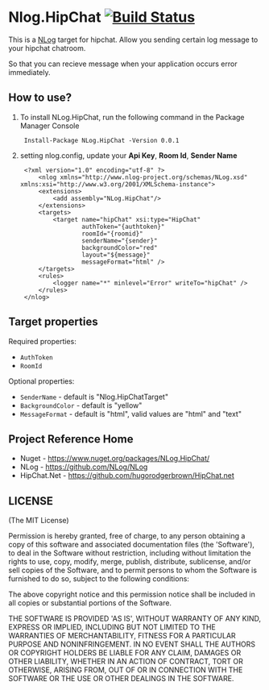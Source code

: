 # Nlog.HipChat [![Build Status](https://travis-ci.org/kirkchen/NLog.HipChat.png?branch=master)](https://travis-ci.org/kirkchen/NLog.HipChat)

This is a [NLog](https://github.com/NLog/NLog "NLog") target for hipchat. Allow you sending certain log message to your hipchat chatroom.

So that you can recieve message when your application occurs error immediately.

## How to use?

1. To install NLog.HipChat, run the following command in the Package Manager Console

		Install-Package NLog.HipChat -Version 0.0.1

1. setting nlog.config, update your **Api Key**, **Room Id**, **Sender Name**

		<?xml version="1.0" encoding="utf-8" ?>
			<nlog xmlns="http://www.nlog-project.org/schemas/NLog.xsd" xmlns:xsi="http://www.w3.org/2001/XMLSchema-instance">
  			<extensions>
				<add assembly="NLog.HipChat"/>
  			</extensions>
  			<targets>   
				<target name="hipChat" xsi:type="HipChat" 
						authToken="{authtoken}" 
						roomId="{roomid}" 
						senderName="{sender}" 
						backgroundColor="red"
						layout="${message}"
						messageFormat="html" />
  			</targets>
  			<rules>   
				<logger name="*" minlevel="Error" writeTo="hipChat" />
  			</rules>
		</nlog>
		
## Target properties
		
Required properties: 
 * `AuthToken` 
 * `RoomId`

Optional properties: 
 * `SenderName` - default is "Nlog.HipChatTarget"
 * `BackgroundColor` - default is "yellow"
 * `MessageFormat` - default is "html", valid values are "html" and "text"
		
## Project Reference Home

* Nuget - https://www.nuget.org/packages/NLog.HipChat/
* NLog - https://github.com/NLog/NLog
* HipChat.Net - https://github.com/hugorodgerbrown/HipChat.net

## LICENSE

(The MIT License)

Permission is hereby granted, free of charge, to any person obtaining a copy of this software and associated documentation files (the 'Software'), to deal in the Software without restriction, including without limitation the rights to use, copy, modify, merge, publish, distribute, sublicense, and/or sell copies of the Software, and to permit persons to whom the Software is furnished to do so, subject to the following conditions:

The above copyright notice and this permission notice shall be included in all copies or substantial portions of the Software.

THE SOFTWARE IS PROVIDED 'AS IS', WITHOUT WARRANTY OF ANY KIND, EXPRESS OR IMPLIED, INCLUDING BUT NOT LIMITED TO THE WARRANTIES OF MERCHANTABILITY, FITNESS FOR A PARTICULAR PURPOSE AND NONINFRINGEMENT. IN NO EVENT SHALL THE AUTHORS OR COPYRIGHT HOLDERS BE LIABLE FOR ANY CLAIM, DAMAGES OR OTHER LIABILITY, WHETHER IN AN ACTION OF CONTRACT, TORT OR OTHERWISE, ARISING FROM, OUT OF OR IN CONNECTION WITH THE SOFTWARE OR THE USE OR OTHER DEALINGS IN THE SOFTWARE.
